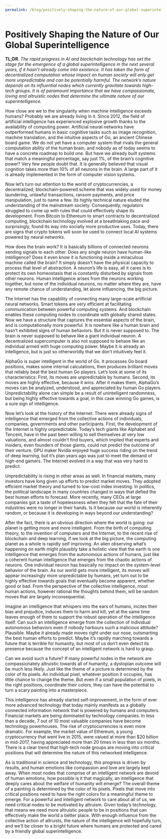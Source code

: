 ```yaml
---
permalink: /blog/positively-shaping-the-nature-of-our-global-superintelligence/
---
```

# Positively Shaping the Nature of Our Global Superintelligence

**TL;DR**. *The rapid progress in AI and blockchain technology has set the stage for the emergence of a global superintelligence in the next several years, if it hasn’t already come into existence. It has taken the form of decentralized computation whose impact on human society will only get more unpredictable and can be potentially harmful. The network’s nature depends on its influential nodes which currently gravitate towards high-tech groups. It is of paramount importance that we have compassionate, loving and altruistic nodes that determine the ultimate nature of our superintelligence.*

How close are we to the singularity when machine intelligence exceeds humans? Probably we are already living in it. Since 2012, the field of artificial intelligence has experienced explosive growth thanks to the availability of computing power. Artificial neural networks have outperformed humans in basic cognitive tasks such as image recognition, machine translation, and the intuitive aspects of Go, an ancient Chinese board game. We do not yet have a computer system that rivals the general computation ability of the human brain, and nobody as of today seems to have a concrete roadmap to build one. But have we already built systems that match a meaningful percentage, say just 1%, of the brain’s cognitive power? Very few people doubt that. It is generally believed that visual cognition takes more than 10% of all neurons in the brain. A large part of it is already implemented in the form of computer vision systems.

Now let’s turn our attention to the world of cryptocurrencies, a decentralized, blockchain-powered scheme that was widely used for money laundering, unlawful transactions, ransom payments, and price manipulation, just to name a few. Its highly technical nature eluded the understanding of the mainstream society. Consequently, regulators struggled to come up with rules that could effectively shape its development. From Bitcoin to Ethereum to smart contracts to decentralized computing, blockchain technology evolved at a breathtaking pace and surprisingly, found its way into socially more productive uses. Today, there are signs that crypto tokens will soon be used to connect local AI systems powered by neural networks.

How does the brain work? It is basically billions of connected neurons sending signals to each other. Does any single neuron have human-like intelligence? Does it even know it is functioning inside a miraculous machine called the brain? It simply doesn’t have the physical capacity to process that level of abstraction. A neuron’s life is easy, all it cares is to protect its own homeostasis that is constantly disturbed by signals from other neurons. Human intelligence arises from the neurons working together, but none of the individual neurons, no matter where they are, have any remote chance of understanding, let alone influencing, the big picture.

The Internet has the capability of connecting many large-scale artificial neural networks. Smart tokens are very efficient at facilitating communication between powerful computing systems. And blockchain enables these computing nodes to coordinate with globally shared states. Now we have a structure that captures the essential aspects of the brain, and is computationally more powerful. It is nowhere like a human brain and hasn’t exhibited signs of human behaviors. But it is never supposed to. The brain is never supposed to behave like a giant individual neuron. A decentralized supercomputer is also not supposed to behave like an individual armed with huge computing power. Maybe it is already an intelligence, but is just so otherworldly that we don’t intuitively feel it.

AlphaGo is super intelligent in the world of Go. It processes Go board positions, makes some internal calculations, then produces brilliant moves that reliably beat the best human Go players. Let’s look at some of its characteristics: First, its moves are unpredictable by humans. Second, its moves are highly effective, because it wins. After it makes them, AlphaGo’s moves can be analyzed, understood, and appreciated by human Go players. Unpredictability alone can simple be a result of unintelligent randomness, but being highly effective towards a goal, in this case winning Go games, is a sure sign of intelligence.

Now let’s look at the history of the Internet. There were already signs of intelligence that emerged from the collective actions of individuals, companies, governments and other participants. First, the development of the Internet is highly unpredictable. Today’s tech giants like Alphabet and Tencent, have in the past been willing to sell themselves at very low valuations, and almost couldn’t find buyers, which implied that experts and insiders, even founders of those giants, could not predict the outcome of their venture. GPU maker Nvidia enjoyed huge success riding on the trend of deep learning, but it’s plan years ago was just to meet the demand of high-end gamers. The Internet evolved in a way that was very hard to predict.

Unpredictability is rising in other areas as well. In financial markets, many investors have long given up efforts to predict market moves. They adopted efficient market theory and turned to low-cost index investing. In politics, the political landscape in many countries changed in ways that defied the best human efforts to forecast. More recently, many CEOs at large companies got a taste of hopelessness when they felt that the fate of their industries were no longer in their hands. Is it because our world is inherently random, or because it is developing in ways beyond our understanding?

After the fact, there is an obvious direction where the world is going: our planet is getting more and more intelligent. From the birth of computing theory, to the invention of computers and the Internet, to the recent rise of blockchain and deep learning, if we look at the big picture, the computing planet as a whole is rapidly self improving. An alien observing what’s happening on earth might plausibly take a holistic view that the earth is one intelligence that emerges from the autonomous actions of humans, just like a coherent human intelligence that emerges from the chaotic actions of neurons. One individual neuron has basically no impact on the system-level behavior of the brain. As our world gets more intelligent, its moves will appear increasingly more unpredictable by humans, yet turn out to be highly effective towards goals that eventually become apparent, whether good or bad. From the perspective of the collective intelligence, most human actions, however rational the thoughts behind them, will be random moves that are largely inconsequential.

Imagine an intelligence that whispers into the ears of humans, incites their bias and prejudice, induces them to harm and kill, yet at the same time leaves enough of them to support the robust operation of the intelligence itself. Can such an intelligence emerge from the collection of individual autonomous behaviors even if nobody harbours such a malicious attitude? Plausible. Maybe it already made moves right under our nose, outsmarting the best human efforts to predict. Maybe it’s rapidly marching towards a future that is terrible for humanity, but most of us don’t even detect its presence because the concept of an intelligent network is hard to grasp.

Can we avoid such a future? If many powerful nodes in the network are compassionately altruistic towards all of humanity, a dystopian outcome will be much less likely. Just like the theme of a picture is determined by the color of its pixels. An individual pixel, whatever position it occupies, has little chance to change the theme. But even if a small population of pixels, in the right positions, coordinate their colors, they can have the potential to turn a scary painting into a masterpiece.

This intelligence has already started self-improvement, in the form of ever more advanced technology that today mainly manifests as a globally connected information network that is powered by humans and computers. Financial markets are being dominated by technology companies. In less than a decade, 7 out of 10 most valuable companies have become technology powerhouses. The rise of cryptocurrencies is even more dramatic. For example, the market value of Ethereum, a young cryptocurrency that went live in 2015, were valued at more than $20 billion in mid-2017, having appreciated more than 20 times in less than six months. There is a clear trend that high-tech node groups are moving into critical positions that will determine the nature of this networked intelligence.

As is traditional in science and technology, this progress is driven by results, and human emotions like compassion and love are largely kept away. When most nodes that comprise of an intelligent network are devoid of human emotions, how possible is it that magically, an intelligence that deeply cares about the welfare of humanity will emerge? The overall theme of a painting is determined by the color of its pixels. Pixels that move into critical positions need to have the right colors for a meaningful theme to emerge. For a powerful and intelligent network to care about all of us, we need critical nodes to be motivated by altruism. Given today’s technology, that means we need more altruistic people to be in positions that can effectively make the world a better place. With enough influence from the collective action of altruists, the nature of the intelligence will hopefully turn, and we’ll be closer to a bright future where humans are protected and cared by a friendly global superintelligence.

